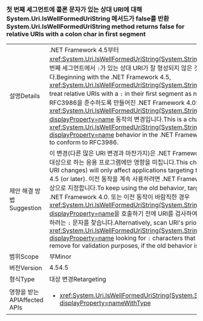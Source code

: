 ### <a name="systemuriiswellformeduristring-method-returns-false-for-relative-uris-with-a-colon-char-in-first-segment"></a><span data-ttu-id="c759d-101">첫 번째 세그먼트에 콜론 문자가 있는 상대 URI에 대해 System.Uri.IsWellFormedUriString 메서드가 false를 반환</span><span class="sxs-lookup"><span data-stu-id="c759d-101">System.Uri.IsWellFormedUriString method returns false for relative URIs with a colon char in first segment</span></span>

|   |   |
|---|---|
|<span data-ttu-id="c759d-102">설명</span><span class="sxs-lookup"><span data-stu-id="c759d-102">Details</span></span>|<span data-ttu-id="c759d-103">.NET Framework 4.5부터 <xref:System.Uri.IsWellFormedUriString(System.String,System.UriKind)>은 첫 번째 세그먼트에서 <code>:</code>가 있는 상대 URI가 잘 형성되지 않은 것으로 간주합니다.</span><span class="sxs-lookup"><span data-stu-id="c759d-103">Beginning with the .NET Framework 4.5, <xref:System.Uri.IsWellFormedUriString(System.String,System.UriKind)> will treat relative URIs with a <code>:</code> in their first segment as not well formed.</span></span> <span data-ttu-id="c759d-104">이는 RFC3986을 준수하도록 만들어진 .NET Framework 4.0의 <xref:System.Uri.IsWellFormedUriString(System.String,System.UriKind)?displayProperty=name> 동작의 변경입니다.</span><span class="sxs-lookup"><span data-stu-id="c759d-104">This is a change from <xref:System.Uri.IsWellFormedUriString(System.String,System.UriKind)?displayProperty=name> behavior in the .NET Framework 4.0 that was made to conform to RFC3986.</span></span>|
|<span data-ttu-id="c759d-105">제안 해결 방법</span><span class="sxs-lookup"><span data-stu-id="c759d-105">Suggestion</span></span>|<span data-ttu-id="c759d-106">이 변경(다른 많은 URI 변경과 마찬가지)은 .NET Framework 4.5(또는 그 이상)를 대상으로 하는 응용 프로그램에만 영향을 미칩니다.</span><span class="sxs-lookup"><span data-stu-id="c759d-106">This change (like many other URI changes) will only affect applications targeting the .NET Framework 4.5 (or later).</span></span> <span data-ttu-id="c759d-107">이전 동작을 계속 사용하려면 .NET Framework 4.0에 대해 앱을 대상으로 지정합니다.</span><span class="sxs-lookup"><span data-stu-id="c759d-107">To keep using the old behavior, target the app against the .NET Framework 4.0.</span></span> <span data-ttu-id="c759d-108">또는 이전 동작이 바람직한 경우 <xref:System.Uri.IsWellFormedUriString(System.String,System.UriKind)?displayProperty=name>을 호출하기 전에 URI를 검사하여 유효성 검사를 위해 제거하려는 <code>:</code> 문자를 찾습니다.</span><span class="sxs-lookup"><span data-stu-id="c759d-108">Alternatively, scan URI's prior to calling <xref:System.Uri.IsWellFormedUriString(System.String,System.UriKind)?displayProperty=name> looking for <code>:</code> characters that you may want to remove for validation purposes, if the old behavior is desirable.</span></span>|
|<span data-ttu-id="c759d-109">범위</span><span class="sxs-lookup"><span data-stu-id="c759d-109">Scope</span></span>|<span data-ttu-id="c759d-110">부</span><span class="sxs-lookup"><span data-stu-id="c759d-110">Minor</span></span>|
|<span data-ttu-id="c759d-111">버전</span><span class="sxs-lookup"><span data-stu-id="c759d-111">Version</span></span>|<span data-ttu-id="c759d-112">4.5</span><span class="sxs-lookup"><span data-stu-id="c759d-112">4.5</span></span>|
|<span data-ttu-id="c759d-113">형식</span><span class="sxs-lookup"><span data-stu-id="c759d-113">Type</span></span>|<span data-ttu-id="c759d-114">대상 변경</span><span class="sxs-lookup"><span data-stu-id="c759d-114">Retargeting</span></span>|
|<span data-ttu-id="c759d-115">영향을 받는 API</span><span class="sxs-lookup"><span data-stu-id="c759d-115">Affected APIs</span></span>|<ul><li><xref:System.Uri.IsWellFormedUriString(System.String,System.UriKind)?displayProperty=nameWithType></li></ul>|

